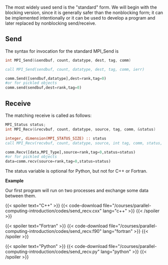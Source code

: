 The most widely used send is the "standard" form.  We will begin with the blocking version, since it is generally safer than the nonblocking form; it can be implemented intentionally or it can be used to develop a program and later replaced by nonblocking send/receive.

## Send

The syntax for invocation for the standard MPI_Send is
```c++
int MPI_Send(&sendbuf, count, datatype, dest, tag, comm)
```
```fortran
call MPI_Send(sendbuf, count, datatype, dest, tag, comm, ierr)
```
```python
comm.Send([sendbuf,datatype],dest=rank,tag=0)
#or for pickled objects
comm.send(sendbuf,dest=rank,tag=0)
```

## Receive

The matching receive is called as follows:

```c++
MPI_Status status;
int MPI_Recv(&recvbuf, count, datatype, source, tag, comm, &status)
```
```fortran
integer, dimension(MPI_STATUS_SIZE) :: status
call MPI_Recv(recvbuf, count, datatype, source, int tag, comm, status, ierr)
```
```python
comm.Recv([data,MPI_Type],source=rank,tag=0,status=status)
#or for pickled objects
data=comm.recv(source=rank,tag=0,status=status)
```
The status variable is optional for Python, but not for C++ or Fortran.

**Example**

Our first program will run on two processes and exchange some data between them.

{{< spoiler text="C++" >}}
{{< code-download file="/courses/parallel-computing-introduction/codes/send_recv.cxx" lang="c++" >}}
{{< /spoiler >}}

{{< spoiler text="Fortran" >}}
{{< code-download file="/courses/parallel-computing-introduction/codes/send_recv.f90" lang="fortran" >}}
{{< /spoiler >}}

{{< spoiler text="Python" >}}
{{< code-download file="/courses/parallel-computing-introduction/codes/send_recv.py" lang="python" >}}
{{< /spoiler >}}
